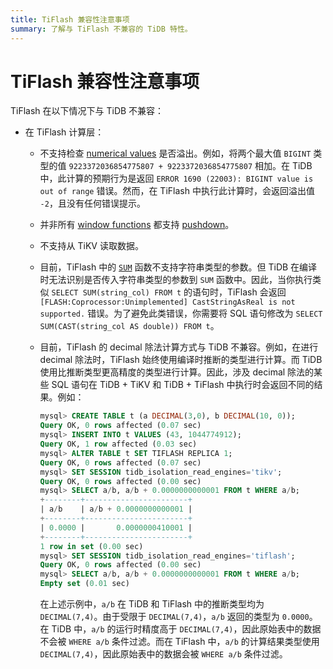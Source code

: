```yaml
---
title: TiFlash 兼容性注意事项
summary: 了解与 TiFlash 不兼容的 TiDB 特性。
---
```


# TiFlash 兼容性注意事项

TiFlash 在以下情况下与 TiDB 不兼容：

* 在 TiFlash 计算层：
    * 不支持检查 [numerical values](/data-type-numeric.md) 是否溢出。例如，将两个最大值 `BIGINT` 类型的值 `9223372036854775807 + 9223372036854775807` 相加。在 TiDB 中，此计算的预期行为是返回 `ERROR 1690 (22003): BIGINT value is out of range` 错误。然而，在 TiFlash 中执行此计算时，会返回溢出值 `-2`，且没有任何错误提示。
    * 并非所有 [window functions](/functions-and-operators/window-functions.md) 都支持 [pushdown](/tiflash/tiflash-supported-pushdown-calculations.md)。
    * 不支持从 TiKV 读取数据。
    * 目前，TiFlash 中的 [`SUM`](/functions-and-operators/aggregate-group-by-functions.md#supported-aggregate-functions) 函数不支持字符串类型的参数。但 TiDB 在编译时无法识别是否传入字符串类型的参数到 `SUM` 函数中。因此，当你执行类似 `SELECT SUM(string_col) FROM t` 的语句时，TiFlash 会返回 `[FLASH:Coprocessor:Unimplemented] CastStringAsReal is not supported.` 错误。为了避免此类错误，你需要将 SQL 语句修改为 `SELECT SUM(CAST(string_col AS double)) FROM t`。
    * 目前，TiFlash 的 decimal 除法计算方式与 TiDB 不兼容。例如，在进行 decimal 除法时，TiFlash 始终使用编译时推断的类型进行计算。而 TiDB 使用比推断类型更高精度的类型进行计算。因此，涉及 decimal 除法的某些 SQL 语句在 TiDB + TiKV 和 TiDB + TiFlash 中执行时会返回不同的结果。例如：

        ```sql
        mysql> CREATE TABLE t (a DECIMAL(3,0), b DECIMAL(10, 0));
        Query OK, 0 rows affected (0.07 sec)
        mysql> INSERT INTO t VALUES (43, 1044774912);
        Query OK, 1 row affected (0.03 sec)
        mysql> ALTER TABLE t SET TIFLASH REPLICA 1;
        Query OK, 0 rows affected (0.07 sec)
        mysql> SET SESSION tidb_isolation_read_engines='tikv';
        Query OK, 0 rows affected (0.00 sec)
        mysql> SELECT a/b, a/b + 0.0000000000001 FROM t WHERE a/b;
        +--------+-----------------------+
        | a/b    | a/b + 0.0000000000001 |
        +--------+-----------------------+
        | 0.0000 |       0.0000000410001 |
        +--------+-----------------------+
        1 row in set (0.00 sec)
        mysql> SET SESSION tidb_isolation_read_engines='tiflash';
        Query OK, 0 rows affected (0.00 sec)
        mysql> SELECT a/b, a/b + 0.0000000000001 FROM t WHERE a/b;
        Empty set (0.01 sec)
        ```

        在上述示例中，`a/b` 在 TiDB 和 TiFlash 中的推断类型均为 `DECIMAL(7,4)`。由于受限于 `DECIMAL(7,4)`，`a/b` 返回的类型为 `0.0000`。在 TiDB 中，`a/b` 的运行时精度高于 `DECIMAL(7,4)`，因此原始表中的数据不会被 `WHERE a/b` 条件过滤。而在 TiFlash 中，`a/b` 的计算结果类型使用 `DECIMAL(7,4)`，因此原始表中的数据会被 `WHERE a/b` 条件过滤。
